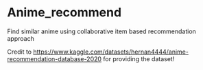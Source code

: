 # Anime_recommend
Find similar anime using collaborative item based recommendation approach


Credit to https://www.kaggle.com/datasets/hernan4444/anime-recommendation-database-2020 for providing the dataset!
